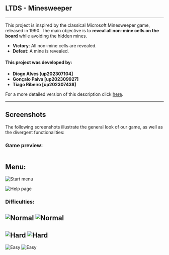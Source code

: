 ## **LTDS - Minesweeper**

---

This project is inspired by the classical Microsoft Minesweeper game, released in 1990.
The main objective is to **reveal all non-mine cells on the board** while avoiding the
hidden mines.

- **Victory**: All non-mine cells are revealed.
- **Defeat**: A mine is revealed.


#### **This project was developed by:**
- **Diogo Alves [up202307104]**
- **Gonçalo Paiva [up202309927]**
- **Tiago Ribeiro [up202307438]**


For a more detailed version of this description click [here](./docs/README.md). 

---

## **Screenshots**

The following screenshots illustrate the general look of our game, as well as the divergent functionalities:

### **Game preview:**

![]()

## **Menu:**

![Start menu](./docs/resources/screenshots/StartMenu.png)

![Help page](./docs/resources/screenshots/HelpPage.png)

### **Difficulties:**

![Normal](./docs/resources/screenshots/NormalDifficulty.png)
![Normal](./docs/resources/screenshots/NormalDifficultyBoard.png)
---
![Hard](./docs/resources/screenshots/HardDifficulty.png)
![Hard](./docs/resources/screenshots/HardDifficultyBoard.png)
---
![Easy](./docs/resources/screenshots/EasyDifficulty.png)
![Easy](./docs/resources/screenshots/EasyDifficultyBoard.png)

